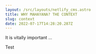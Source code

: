 ```yaml
---
layout: /src/layouts/netlify_cms.astro
title: WHY MAHAYANA? THE CONTEXT
slug: context
date: 2022-07-17T14:28:20.287Z
---
```

It is vitally important ...



Test
